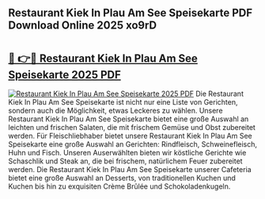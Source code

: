 ## Restaurant Kiek In Plau Am See Speisekarte PDF Download Online 2025 xo9rD

# <h2><a href="http://gc5tj4x.nevu.top/?p=Restaurant+Kiek+In+Plau+Am+See+Speisekarte">🔗 👉🔴 Restaurant Kiek In Plau Am See Speisekarte 2025 PDF</a></h2>

[![Restaurant Kiek In Plau Am See Speisekarte 2025 PDF](https://i.imgur.com/dBaPXMq.png)](http://gc5tj4x.nevu.top/?p=Restaurant+Kiek+In+Plau+Am+See+Speisekarte)
Die Restaurant Kiek In Plau Am See Speisekarte ist nicht nur eine Liste von Gerichten, sondern auch die Möglichkeit, etwas Leckeres zu wählen. Unsere Restaurant Kiek In Plau Am See Speisekarte bietet eine große Auswahl an leichten und frischen Salaten, die mit frischem Gemüse und Obst zubereitet werden. Für Fleischliebhaber bietet unsere Restaurant Kiek In Plau Am See Speisekarte eine große Auswahl an Gerichten: Rindfleisch, Schweinefleisch, Huhn und Fisch. Unseren Auserwählten bieten wir köstliche Gerichte wie Schaschlik und Steak an, die bei frischem, natürlichem Feuer zubereitet werden. Die Restaurant Kiek In Plau Am See Speisekarte unserer Cafeteria bietet eine große Auswahl an Desserts, von traditionellen Kuchen und Kuchen bis hin zu exquisiten Crème Brûlée und Schokoladenkugeln.
